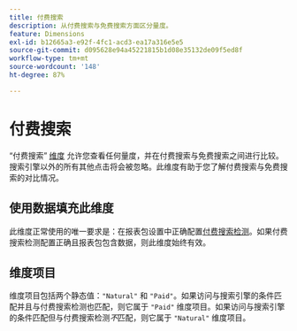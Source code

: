 ```yaml
---
title: 付费搜索
description: 从付费搜索与免费搜索方面区分量度。
feature: Dimensions
exl-id: b12665a3-e92f-4fc1-acd3-ea17a316e5e5
source-git-commit: d095628e94a45221815b1d08e35132de09f5ed8f
workflow-type: tm+mt
source-wordcount: '148'
ht-degree: 87%

---
```


# 付费搜索

“付费搜索” [维度](overview.md) 允许您查看任何量度，并在付费搜索与免费搜索之间进行比较。 搜索引擎以外的所有其他点击将会被忽略。此维度有助于您了解付费搜索与免费搜索的对比情况。

## 使用数据填充此维度

此维度正常使用的唯一要求是：在报表包设置中正确配置[付费搜索检测](/help/admin/admin/c-manage-report-suites/c-edit-report-suites/general/paid-search-detection/paid-search-detection.md)。如果付费搜索检测配置正确且报表包包含数据，则此维度始终有效。

## 维度项目

维度项目包括两个静态值：`"Natural"` 和 `"Paid"`。如果访问与搜索引擎的条件匹配并且与付费搜索检测也匹配，则它属于 `"Paid"` 维度项目。如果访问与搜索引擎的条件匹配但与付费搜索检测&#x200B;*不*&#x200B;匹配，则它属于 `"Natural"` 维度项目。
